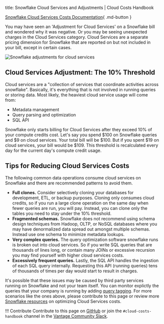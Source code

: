 title: Snowflake Cloud Services and Adjustments | Cloud Costs Handbook

[Snowflake Cloud Services Costs Documentation](https://docs.snowflake.com/en/user-guide/credits.html#cloud-services-credit-usage){ .md-button }

You may have seen an 'Adjustment for Cloud Services' on a Snowflake bill and wondered why it was negative. Or you may be seeing unexpected charges in the Cloud Services category. Cloud Services are a separate pricing dimension for Snowflake that are reported on but not included in your bill, except in certain cases.

![Snowflake adjustments for cloud services](/img/snowflake/snowflake-cloud-services.png)

## Cloud Services Adjustment: The 10% Threshold

Cloud services are a "collection of services that coordinate activities across snowflake". Basically, it's everything that is not involved in running queries or storing data. Most likely, the heaviest cloud service usage will come from:

* Metadata management
* Query parsing and optimization
* SQL API

Snowflake only starts billing for Cloud Services after they exceed 10% of your compute credits cost. Let's say you spend $100 on Snowflake queries and $9 on cloud services. Your total bill will be $100. But if you spent $19 on cloud services, your bill would be $109. This threshold is recalculated every day for the current day's compute credit usage.

## Tips for Reducing Cloud Services Costs

The following common data operations consume cloud services on Snowflake and there are recommended patterns to avoid them.

* **Full clones.** Consider selectively cloning your databases for development, ETL, or backup purposes. Cloning only consumes cloud credits, so if you run a large clone operation on the same day when fewer queries are run, you will pay. Instead, you can clone only the tables you need to stay under the 10% threshold.
* **Fragmented schemas.** Snowflake does not recommend using schema design techniques from Hadoop, OLTP, or NoSQL databases where you may have denormalized data spread out amongst multiple schemas. Instead use one schema to minimize metadata lookups.
* **Very complex queries.** The query optimization software snowflake runs is broken out into cloud services. So if you write SQL queries that are thousands of lines long, or contain many JOINs or excessive recursion you may find yourself with higher cloud services costs.
* **Excessively frequent queries.** Lastly, the SQL API handles the ingestion of each SQL query internally. Requesting this API (running queries) tens of thousands of times per day would start to result in charges.

It's possible that these issues may be caused by third party services running on Snowflake and not your team itself. You can monitor explictly the queries that your company is running by adding [query tagging](https://www.vantage.sh/blog/snowflake-costs-per-query-using-query-tags). For more scenarios like the ones above, please contribute to this page or review more [Snowflake resources](https://community.snowflake.com/s/article/Cloud-Services-Billing-Update-Understanding-and-Adjusting-Usage) on optimizing Cloud Services costs.

!!! Contribute
    Contribute to this page on [GitHub](https://github.com/vantage-sh/handbook) or join the `#cloud-costs-handbook` channel in the [Vantage Community Slack](https://join.slack.com/t/vantagecommunity/shared_invite/zt-1szz6puz7-zRuJ8J4OJIiBFlcTobYZXA).